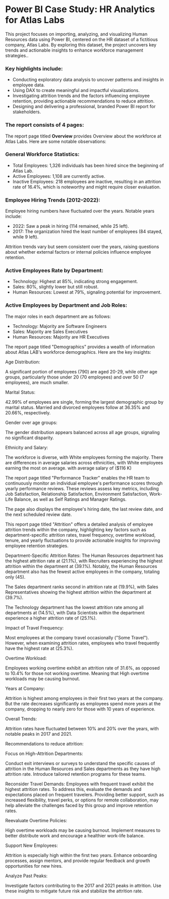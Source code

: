 # Power BI Case Study: HR Analytics for Atlas Labs

This project focuses on importing, analyzing, and visualizing Human Resources data using Power BI, centered on the HR dataset of a fictitious company, Atlas Labs. By exploring this dataset, the project uncovers key trends and actionable insights to enhance workforce management strategies..

### Key highlights include:

* Conducting exploratory data analysis to uncover patterns and insights in employee data.
* Using DAX to create meaningful and impactful visualizations.
* Investigating attrition trends and the factors influencing employee retention, providing actionable recommendations to reduce attrition.
* Designing and delivering a professional, branded Power BI report for stakeholders.



### The report consists of 4 pages:

The report page titled **Overview** provides Overview about the workforce at Atlas Labs. Here are some notable observations:

### General Workforce Statistics:
* Total Employees: 1,326 individuals has been hired since the beginning of Atlas Lab.
* Active Employees: 1,108 are currently active.
* Inactive Employees: 218 employees are inactive, resulting in an attrition rate of 16.4%, which is noteworthy and might require closer evaluation.

### Employee Hiring Trends (2012–2022):
Employee hiring numbers have fluctuated over the years. Notable years include:

* 2022: Saw a peak in hiring (114 remained, while 25 left).
* 2017: The organization hired the least number of employees (84 stayed, while 9 left).

Attrition trends vary but seem consistent over the years, raising questions about whether external factors or internal policies influence employee retention.

### Active Employees Rate by Department:
* Technology: Highest at 85%, indicating strong engagement.
* Sales: 80%, slightly lower but still robust.
* Human Resources: Lowest at 79%, signaling potential for improvement.

### Active Employees by Department and Job Roles:
The major roles in each department are as follows:
* Technology: Majority are Software Engineers
* Sales: Majority are Sales Executives
* Human Resources: Majority are HR Executives


The report page titled "Demographics" provides a wealth of information about Atlas LAB's workforce demographics. Here are the key insights:

Age Distribution:

A significant portion of employees (790) are aged 20-29, while other age groups, particularly those under 20 (70 employees) and over 50 (7 employees), are much smaller.

Marital Status:

42.99% of employees are single, forming the largest demographic group by marital status. Married and divorced employees follow at 36.35% and 20.66%, respectively.

Gender over age groups:

The gender distribution appears balanced across all age groups, signaling no significant disparity.

Ethnicity and Salary:

The workforce is diverse, with White employees forming the majority.
There are differences in average salaries across ethnicities, with White employees earning the most on average. with average salary of ($116 K)



The report page titled "Performance Tracker" enables the HR team to continuously monitor an individual employee's performance scores through yearly performance reviews.
These reviews assess key metrics, including Job Satisfaction, Relationship Satisfaction, Environment Satisfaction, Work-Life Balance, as well as Self Ratings and Manager Ratings.

The page also displays the employee's hiring date, the last review date, and the next scheduled review date.




This report page titled "Attrition" offers a detailed analysis of employee attrition trends within the company, highlighting key factors such as department-specific attrition rates, travel frequency, overtime workload, tenure, and yearly fluctuations to provide actionable insights for improving employee retention strategies.

Department-Specific Attrition Rates:
The Human Resources department has the highest attrition rate at (21.1%), with Recruiters experiencing the highest attrition within the department at (39.1%). Notably, the Human Resources department also has the fewest active employees in the company, totaling only (45).

The Sales department ranks second in attrition rate at (19.9%), with Sales Representatives showing the highest attrition within the department at (39.7%).

The Technology department has the lowest attrition rate among all departments at (14.5%), with Data Scientists within the department experience a higher attrition rate of (25.1%).

Impact of Travel Frequency:

Most employees at the company travel occasionally ("Some Travel"). However, when examining attrition rates, employees who travel frequently have the highest rate at (25.3%).

Overtime Workload:

Employees working overtime exhibit an attrition rate of 31.6%, as opposed to 10.4% for those not working overtime. Meaning that High overtime workloads may be causing burnout.

Years at Company:

Attrition is highest among employees in their first two years at the company. But the rate decreases significantly as employees spend more years at the company, dropping to nearly zero for those with 10 years of experience.


Overall Trends:

Attrition rates have fluctuated between 10% and 20% over the years, with notable peaks in 2017 and 2021. 





Recommendations to reduce attrition:

Focus on High-Attrition Departments:

Conduct exit interviews or surveys to understand the specific causes of attrition in the Human Resources and Sales departments as they have high attrition rate. Introduce tailored retention programs for these teams.

Reconsider Travel Demands:
Employees with frequent travel exhibit the highest attrition rates. To address this, evaluate the demands and expectations placed on frequent travelers. Providing better support, such as increased flexibility, travel perks, or options for remote collaboration, may help alleviate the challenges faced by this group and improve retention rates.

Reevaluate Overtime Policies:

High overtime workloads may be causing burnout. Implement measures to better distribute work and encourage a healthier work-life balance.

Support New Employees:

Attrition is especially high within the first two years. Enhance onboarding processes, assign mentors, and provide regular feedback and growth opportunities for new hires.

Analyze Past Peaks:

Investigate factors contributing to the 2017 and 2021 peaks in attrition. Use these insights to mitigate future risk and stabilize the attrition rate.



